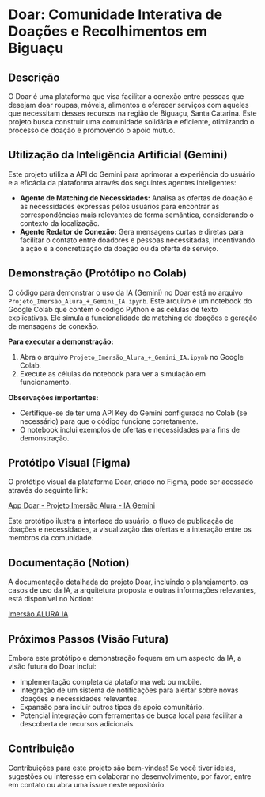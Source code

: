 # Doar: Comunidade Interativa de Doações e Recolhimentos em Biguaçu

## Descrição

O Doar é uma plataforma que visa facilitar a conexão entre pessoas que desejam doar roupas, móveis, alimentos e oferecer serviços com aqueles que necessitam desses recursos na região de Biguaçu, Santa Catarina. Este projeto busca construir uma comunidade solidária e eficiente, otimizando o processo de doação e promovendo o apoio mútuo.

## Utilização da Inteligência Artificial (Gemini)

Este projeto utiliza a API do Gemini para aprimorar a experiência do usuário e a eficácia da plataforma através dos seguintes agentes inteligentes:

* **Agente de Matching de Necessidades:** Analisa as ofertas de doação e as necessidades expressas pelos usuários para encontrar as correspondências mais relevantes de forma semântica, considerando o contexto da localização.
* **Agente Redator de Conexão:** Gera mensagens curtas e diretas para facilitar o contato entre doadores e pessoas necessitadas, incentivando a ação e a concretização da doação ou da oferta de serviço.

## Demonstração (Protótipo no Colab)

O código para demonstrar o uso da IA (Gemini) no Doar está no arquivo `Projeto_Imersão_Alura_+_Gemini_IA.ipynb`. Este arquivo é um notebook do Google Colab que contém o código Python e as células de texto explicativas. Ele simula a funcionalidade de matching de doações e geração de mensagens de conexão.

**Para executar a demonstração:**

1.  Abra o arquivo `Projeto_Imersão_Alura_+_Gemini_IA.ipynb` no Google Colab.
2.  Execute as células do notebook para ver a simulação em funcionamento.

**Observações importantes:**

* Certifique-se de ter uma API Key do Gemini configurada no Colab (se necessário) para que o código funcione corretamente.
* O notebook inclui exemplos de ofertas e necessidades para fins de demonstração.

## Protótipo Visual (Figma)

O protótipo visual da plataforma Doar, criado no Figma, pode ser acessado através do seguinte link:

[App Doar - Projeto Imersão Alura - IA Gemini](https://www.figma.com/design/letmRKxfjrFzu2zDhJeFcB/App-Doar---Projeto-Imers%C3%A3o-Alura---IA-Gemini?node-id=8-2&t=UA70G5gVl0I6ZsW0-1)

Este protótipo ilustra a interface do usuário, o fluxo de publicação de doações e necessidades, a visualização das ofertas e a interação entre os membros da comunidade.

## Documentação (Notion)

A documentação detalhada do projeto Doar, incluindo o planejamento, os casos de uso da IA, a arquitetura proposta e outras informações relevantes, está disponível no Notion:

[Imersão ALURA IA](https://www.notion.so/Imers-o-ALURA-IA-1f5755165b558041b680d6b64032d5b2?pvs=4)

## Próximos Passos (Visão Futura)

Embora este protótipo e demonstração foquem em um aspecto da IA, a visão futura do Doar inclui:

* Implementação completa da plataforma web ou mobile.
* Integração de um sistema de notificações para alertar sobre novas doações e necessidades relevantes.
* Expansão para incluir outros tipos de apoio comunitário.
* Potencial integração com ferramentas de busca local para facilitar a descoberta de recursos adicionais.

## Contribuição

Contribuições para este projeto são bem-vindas! Se você tiver ideias, sugestões ou interesse em colaborar no desenvolvimento, por favor, entre em contato ou abra uma issue neste repositório.
